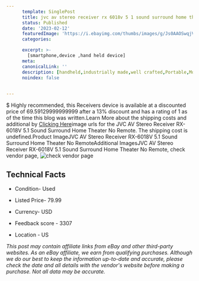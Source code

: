 ```yaml
---
      template: SinglePost
      title: jvc av stereo receiver rx 6018v 5 1 sound surround home theater no remote
      status: Published
      date: '2023-02-12'
      featuredImage: 'https://i.ebayimg.com/thumbs/images/g/Js0AAOSwqjVj5PMb/s-l225.jpg'
      categories: 

      excerpt: >-
        [smartphone,device ,hand held device]
      meta:
      canonicalLink: ''
      description: [handheld,industrially made,well crafted,Portable,Mobile,Compact,Convenient,Lightweight,Maneuverable,Man-portable,Miniature,Carriable,Hand-held,Light,Holdable,Transportable,Mobile device,Pocket-sized,On-the-go,Wireless,Cordless,Compact size,Convenient size, smartphone,device ,hand held device]
      noindex: false

        
---
```

$
    Highly recommended, this Receivers device is available at a discounted price of 69.59129999999999 after a 13% discount and has a rating of 1 as of the time this blog was written.Learn More about the shipping costs and additional by [Clicking Here](https://www.ebay.com/itm/165930853261?hash=item26a23fe38d%3Ag%3AJs0AAOSwqjVj5PMb&mkevt=1&mkcid=1&mkrid=711-53200-19255-0&campid=%253CePNCampaignId%253E&customid=%253CreferenceId%253E&toolid=10049)image urls for the JVC AV Stereo Receiver RX-6018V 5.1 Sound Surround Home Theater No Remote. The shipping cost is undefined.Product ImageJVC AV Stereo Receiver RX-6018V 5.1 Sound Surround Home Theater No RemoteAdditional ImagesJVC AV Stereo Receiver RX-6018V 5.1 Sound Surround Home Theater No Remote, check vendor page, ![check vendor page](https://origin-galleryplus.ebayimg.com/ws/web/165930853261_2_0_1/225x225.jpg,https://origin-galleryplus.ebayimg.com/ws/web/165930853261_3_0_1/225x225.jpg,https://origin-galleryplus.ebayimg.com/ws/web/165930853261_4_0_1/225x225.jpg,https://origin-galleryplus.ebayimg.com/ws/web/165930853261_5_0_1/225x225.jpg,https://origin-galleryplus.ebayimg.com/ws/web/165930853261_6_0_1/225x225.jpg,https://origin-galleryplus.ebayimg.com/ws/web/165930853261_7_0_1/225x225.jpg,https://origin-galleryplus.ebayimg.com/ws/web/165930853261_8_0_1/225x225.jpg,https://origin-galleryplus.ebayimg.com/ws/web/165930853261_9_0_1/225x225.jpg,https://origin-galleryplus.ebayimg.com/ws/web/165930853261_10_0_1/225x225.jpg,https://origin-galleryplus.ebayimg.com/ws/web/165930853261_11_0_1/225x225.jpg,https://origin-galleryplus.ebayimg.com/ws/web/165930853261_12_0_1/225x225.jpg,https://origin-galleryplus.ebayimg.com/ws/web/165930853261_13_0_1/225x225.jpg)
    
    

 ## Technical Facts 



     
      

 - Condition- Used 


      

 - Listed Price- 79.99 


      

 - Currency- USD 


      

 - Feedback score - 3307 


      

 - Location - US 


      
      

 *_This post may contain affiliate links from eBay and other third-party websites. As an eBay affiliate, we earn from qualifying purchases. Although we do our best to keep the information up-to-date and accurate, please check the date and all details with the vendor's website before making a purchase. Not all data may be accurate._*



    
    
    
    
    